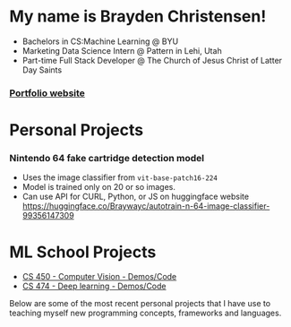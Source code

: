 # My name is Brayden Christensen!

- Bachelors in CS:Machine Learning @ BYU
- Marketing Data Science Intern @ Pattern in Lehi, Utah
- Part-time Full Stack Developer @ The Church of Jesus Christ of Latter Day Saints

### [Portfolio website](https://portfolio.braydenwc.com/)

# Personal Projects

### Nintendo 64 fake cartridge detection model
- Uses the image classifier from `vit-base-patch16-224`
- Model is trained only on 20 or so images.
- Can use API for CURL, Python, or JS on huggingface website
https://huggingface.co/Braywayc/autotrain-n-64-image-classifier-99356147309

# ML School Projects

- [CS 450 - Computer Vision - Demos/Code](Computer-Vision-Projects.md)
- [CS 474 - Deep learning - Demos/Code](Deep-Learning-Projects.md)

Below are some of the most recent personal projects that I have use to teaching myself new programming concepts, frameworks and languages.
